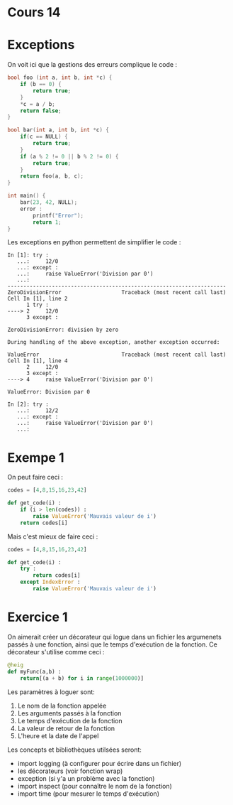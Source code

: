 # Cours 14

# Exceptions

On voit ici que la gestions des erreurs complique le code :

```c
bool foo (int a, int b, int *c) {
    if (b == 0) {
        return true;
    }
    *c = a / b;
    return false;
}

bool bar(int a, int b, int *c) {
    if(c == NULL) {
        return true;
    }
    if (a % 2 != 0 || b % 2 != 0) {
        return true;
    }
    return foo(a, b, c);
}

int main() {
    bar(23, 42, NULL);
    error :
        printf("Error");
        return 1;
}
```


Les exceptions en python permettent de simplifier le code :

```ipython
In [1]: try :
   ...:     12/0
   ...: except :
   ...:     raise ValueError('Division par 0')
   ...:
---------------------------------------------------------------------
ZeroDivisionError                   Traceback (most recent call last)
Cell In [1], line 2
      1 try :
----> 2     12/0
      3 except :

ZeroDivisionError: division by zero

During handling of the above exception, another exception occurred:

ValueError                          Traceback (most recent call last)
Cell In [1], line 4
      2     12/0
      3 except :
----> 4     raise ValueError('Division par 0')

ValueError: Division par 0

In [2]: try :
   ...:     12/2
   ...: except :
   ...:     raise ValueError('Division par 0')
   ...:

```

# Exempe 1

On peut faire ceci :

```python
codes = [4,8,15,16,23,42]

def get_code(i) :
    if (i > len(codes)) :
        raise ValueError('Mauvais valeur de i')
    return codes[i]
```

Mais c'est mieux de faire ceci :

```python
codes = [4,8,15,16,23,42]

def get_code(i) :
    try :
        return codes[i]
    except IndexError :
        raise ValueError('Mauvais valeur de i')
```

# Exercice 1

On aimerait créer un décorateur qui logue dans un fichier les argumenets passés à une fonction, ainsi que le temps d'exécution de la fonction. Ce décorateur s'utilise comme ceci :

```python
@heig
def myFunc(a,b) :
    return[(a + b) for i in range(1000000)]
```

Les paramètres à loguer sont: 

1. Le nom de la fonction appelée
2. Les arguments passés à la fonction
3. Le temps d'exécution de la fonction
4. La valeur de retour de la fonction
5. L'heure et la date de l'appel

Les concepts et bibliothèques utilsées seront: 

- import logging (à configurer pour écrire dans un fichier)
- les décorateurs (voir fonction wrap)
- exception (si y'a un problème avec la fonction)
- import inspect (pour connaître le nom de la fonction)
- import time (pour mesurer le temps d'exécution)